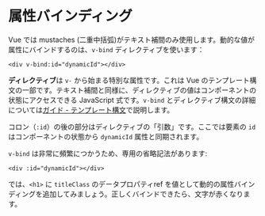 # 属性バインディング

Vue では mustaches (二重中括弧)がテキスト補間のみ使用します。動的な値が属性にバインドするのは、`v-bind` ディレクティブを使います：

```vue-html
<div v-bind:id="dynamicId"></div>
```

**ディレクティブ**は `v-` から始まる特別な属性です。これは Vue のテンプレート構文の一部です。テキスト補間と同様に、ディレクティブの値はコンポーネントの状態にアクセスできる JavaScript 式です。`v-bind` とディレクティブ構文の詳細については<a target="_blank" href="/guide/essentials/template-syntax.html">ガイド - テンプレート構文</a>で説明します。

コロン（`:id`）の後の部分はディレクティブの「引数」です。ここでは要素の `id` はコンポーネントの状態から `dynamicId` 属性と同期されます。

`v-bind` は非常に頻繁につかうため、専用の省略記法があります:

```vue-html
<div :id="dynamicId"></div>
```

では、`<h1>` に `titleClass` の<span class="options-api">データプロパティ</span><span class="composition-api">ref</span> を値として動的の属性バインディングを追加してみましょう。正しくバインドできたら、文字が赤くなります。
